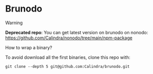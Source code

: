 # Brunodo

> [!WARNING]
> **Deprecated repo**: You can get latest version on brunodo on nonodo: https://github.com/Calindra/nonodo/tree/main/npm-package

How to wrap a binary?

To avoid download all the first binaries,
clone this repo with:

```shell
git clone --depth 5 git@github.com:Calindra/brunodo.git
```
